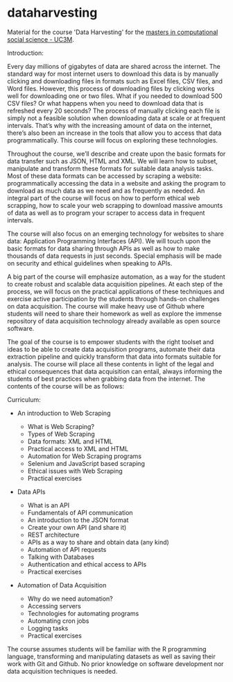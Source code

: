 # dataharvesting
Material for the course 'Data Harvesting' for the [masters in computational social science - UC3M](https://www.uc3m.es/master/computational-social-science#home).

Introduction:

Every day millions of gigabytes of data are shared across the internet. The standard way for most internet users to download this data is by manually clicking and downloading files in formats such as Excel files, CSV files, and Word files. However, this process of downloading  files by clicking works well for downloading one or two files. What if you needed to download 500 CSV files? Or what happens when you need to download data that is refreshed every 20 seconds? The process of manually clicking each file is simply not a feasible solution when downloading data at scale or at frequent intervals. That’s why with the increasing amount of data on the internet, there’s also been an increase in the tools that allow you to access that data programmatically. This course will focus on exploring these technologies. 

Throughout the course, we’ll describe and create upon the basic formats for data transfer such as JSON, HTML and XML. We will learn how to subset, manipulate and transform these formats for suitable data analysis tasks. Most of these data formats can be accessed by scraping a website: programmatically accessing the data in a website and asking the program to download as much data as we need and as frequently as needed. An integral part of the course will focus on how to perform ethical web scrapping, how to scale your web scrapping to download massive amounts of data as well as to program your scraper to access data in frequent intervals.

The course will also focus on an emerging technology for websites to share data: Application Programming Interfaces (API). We will touch upon the basic formats for data sharing through APIs as well as how to make thousands of data requests in just seconds. Special emphasis will be made on security and ethical guidelines when speaking to APIs. 

A big part of the course will emphasize automation, as a way for the student to create robust and scalable data acquisition pipelines. At each step of the process, we will focus on the practical applications of these techniques and exercise active participation by the students through hands-on challenges on data acquisition. The course will make heavy use of Github where students will need to share their homework as well as explore the immense repository of data acquisition technology already available as open source software.

The goal of the course is to empower students with the right toolset and ideas to be able to create data acquisition programs, automate their data extraction pipeline and quickly transform that data into formats suitable for analysis. The course will place all these contents in light of the legal and ethical consequences that data acquisition can entail, always informing the students of best practices when grabbing data from the internet. The contents of the course will be as follows:


Curriculum:

- An introduction to Web Scraping
  - What is Web Scraping?
  - Types of Web Scraping
  - Data formats: XML and HTML
  - Practical access to XML and HTML
  - Automation for Web Scraping programs
  - Selenium and JavaScript based scraping
  - Ethical issues with Web Scraping
  - Practical exercises
  
- Data APIs
  - What is an API
  - Fundamentals of API communication
  - An introduction to the JSON format
  - Create your own API (and share it)
  - REST architecture
  - APIs as a way to share and obtain data (any kind)
  - Automation of API requests
  - Talking with Databases
  - Authentication and ethical access to APIs
  - Practical exercises
  
- Automation of Data Acquisition
  - Why do we need automation?
  - Accessing servers
  - Technologies for automating programs
  - Automating cron jobs
  - Logging tasks
  - Practical exercises

The course assumes students will be familiar with the R programming language, transforming and manipulating datasets as well as saving their work with Git and Github. No prior knowledge on software development nor data acquisition techniques is needed.
